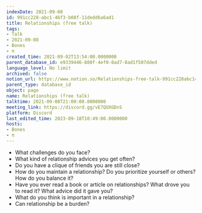 ```yaml
---
indexDate: 2021-09-08
id: 991cc228-abc1-46f3-b08f-11dedd6a6ad1
title: Relationships (free talk)
tags:
- Talk
- 2021-09-08
- Bones
- π
created_time: 2021-09-02T13:54:00.0000000
parent_database_id: e9339446-880f-4ef0-8ad7-8ad1f507dded
language_level: No limit
archived: false
notion_url: https://www.notion.so/Relationships-free-talk-991cc228abc146f3b08f11dedd6a6ad1
parent_type: database_id
object: page
name: Relationships (free talk)
talktime: 2021-09-08T21:00:00.0000000
meeting_link: https://discord.gg/vE7QUXGDnS
platform: Discord
last_edited_time: 2023-09-18T10:49:00.0000000
hosts:
- Bones
- π
---
```



   - What challenges do you face?
   - What kind of relationship advices you get often?
   - Do you have a clique of friends you are still close?
   - How do you maintain a relationship? Do you prioritize yourself or others? How do you balance it?
   - Have you ever read a book or article on relationships? What drove you to read it? What advice did it gave you?
   - What do you think is important in a relationship?
   - Can relationship be a burden?










